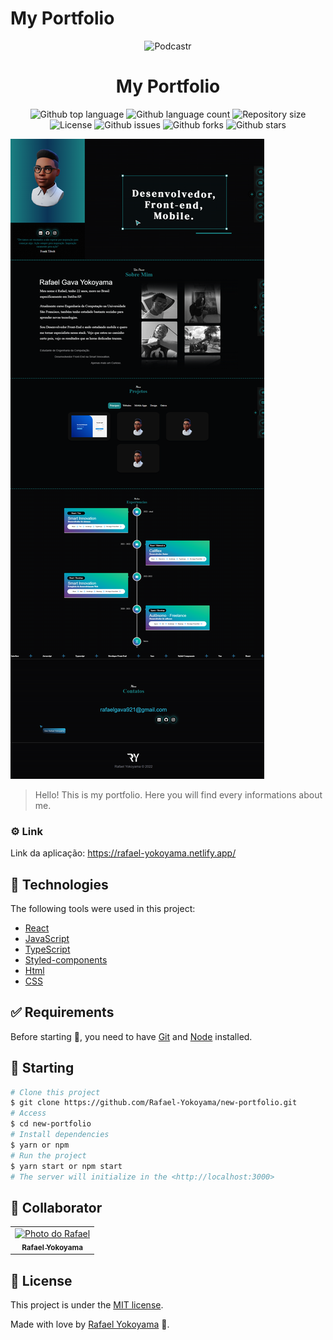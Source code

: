# My Portfolio 


<p align="center">
   <img src="https://media.giphy.com/media/mLRBdvqePMSJwzcHPk/giphy.gif" alt="Podcastr" width="150"/>
</p>

<h1 align="center">My Portfolio 
</h1>

<p align="center">
  <img alt="Github top language" src="https://img.shields.io/github/languages/top/Rafael-Yokoyama/new-portfolio?color=56BEB8">

  <img alt="Github language count" src="https://img.shields.io/github/languages/count/Rafael-Yokoyama/new-portfolio?color=56BEB8">

  <img alt="Repository size" src="https://img.shields.io/github/repo-size/Rafael-Yokoyama/new-portfolio?color=56BEB8">

  <img alt="License" src="https://img.shields.io/github/license/Rafael-Yokoyama/new-portfolio?color=56BEB8">

   <img alt="Github issues" src="https://img.shields.io/github/issues/Rafael-Yokoyama/new-portfolio?color=56BEB8" /> 

   <img alt="Github forks" src="https://img.shields.io/github/forks/Rafael-Yokoyama/new-portfolio?color=56BEB8" /> 

   <img alt="Github stars" src="https://img.shields.io/github/stars/Rafael-Yokoyama/new-portfolio?color=56BEB8" /> 
</p>


<img src="/src/.github/img.png" alt="foto portfolio" />


>  Hello! This is my portfolio. Here you will find every informations about me.
### ⚙️ Link
Link da aplicação: <a>https://rafael-yokoyama.netlify.app/</a>

## :rocket: Technologies ##

The following tools were used in this project:

- [React](https://pt-br.reactjs.org/)
- [JavaScript](https://developer.mozilla.org/pt-BR/docs/Web/JavaScript) 
- [TypeScript](https://www.w3schools.com/typescript/) 
- [Styled-components](https://styled-components.com/docs/) 
- [Html](https://developer.mozilla.org/pt-BR/docs/Web/HTML/Element/html/)  
- [CSS](https://developer.mozilla.org/pt-BR/docs/Web/CSS)  

## :white_check_mark: Requirements ##

Before starting :checkered_flag:, you need to have [Git](https://git-scm.com) and [Node](https://nodejs.org/en/) installed.

## :checkered_flag: Starting ##

```bash
# Clone this project
$ git clone https://github.com/Rafael-Yokoyama/new-portfolio.git
# Access
$ cd new-portfolio
# Install dependencies
$ yarn or npm 
# Run the project
$ yarn start or npm start 
# The server will initialize in the <http://localhost:3000>
```

## 🤝 Collaborator

<table>
  <tr>
    <td align="center">
      <a href="#">
        <img src="https://avatars.githubusercontent.com/u/60978293?s=400&u=ac4be92aaa9bd68b77f92a473400213582d3e032&v=4 " width="100px;" alt="Photo do Rafael"/><br>
        <sub>
          <b>Rafael Yokoyama </b>
        </sub>
      </a>
    </td>
  </tr>
</table>


## :memo: License ##


This project is under the [MIT license](./LICENSE).

Made with love by [Rafael Yokoyama](https://github.com/Rafael-Yokoyama) 🚀.

